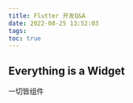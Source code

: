 ```yaml
---
title: Flutter 开发Q&A
date: 2022-08-25 13:52:03
tags:
toc: true
---
```


## Everything is a Widget 

一切皆组件


